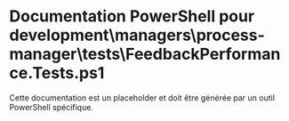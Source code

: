 # Documentation PowerShell pour development\managers\process-manager\tests\FeedbackPerformance.Tests.ps1

Cette documentation est un placeholder et doit être générée par un outil PowerShell spécifique.
